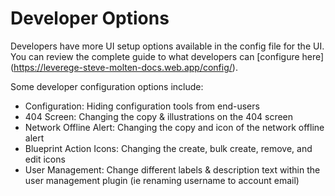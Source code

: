 # Developer Options

Developers have more UI setup options available in the config file for the UI. You can review the complete guide to what developers can [configure here] (https://leverege-steve-molten-docs.web.app/config/).

Some developer configuration options include:

- Configuration: Hiding configuration tools from end-users
- 404 Screen: Changing the copy & illustrations on the 404 screen
- Network Offline Alert: Changing the copy and icon of the network offline alert
- Blueprint Action Icons: Changing the create, bulk create, remove, and edit icons
- User Management: Change different labels & description text within the user management plugin  (ie renaming username to account email) 
